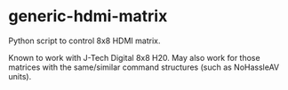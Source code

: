 # generic-hdmi-matrix

Python script to control 8x8 HDMI matrix.

Known to work with J-Tech Digital 8x8 H20. May also work for those matrices with the same/similar command structures (such as NoHassleAV units).
